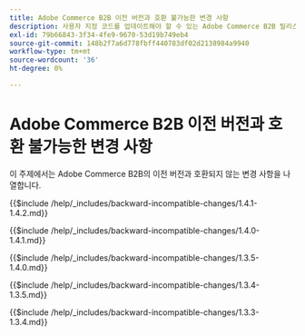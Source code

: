 ```yaml
---
title: Adobe Commerce B2B 이전 버전과 호환 불가능한 변경 사항
description: 사용자 지정 코드를 업데이트해야 할 수 있는 Adobe Commerce B2B 릴리스의 변경 사항에 대해 알아봅니다.
exl-id: 79b66843-3f34-4fe9-9670-53d19b749eb4
source-git-commit: 148b2f7a6d778fbff440783df02d2138984a9940
workflow-type: tm+mt
source-wordcount: '36'
ht-degree: 0%

---
```


# Adobe Commerce B2B 이전 버전과 호환 불가능한 변경 사항

이 주제에서는 Adobe Commerce B2B의 이전 버전과 호환되지 않는 변경 사항을 나열합니다.

{{$include /help/_includes/backward-incompatible-changes/1.4.1-1.4.2.md}}

{{$include /help/_includes/backward-incompatible-changes/1.4.0-1.4.1.md}}

{{$include /help/_includes/backward-incompatible-changes/1.3.5-1.4.0.md}}

{{$include /help/_includes/backward-incompatible-changes/1.3.4-1.3.5.md}}

{{$include /help/_includes/backward-incompatible-changes/1.3.3-1.3.4.md}}
